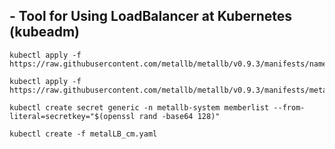 ## - Tool for Using LoadBalancer at Kubernetes (kubeadm)

```
kubectl apply -f https://raw.githubusercontent.com/metallb/metallb/v0.9.3/manifests/namespace.yaml
```

```
kubectl apply -f https://raw.githubusercontent.com/metallb/metallb/v0.9.3/manifests/metallb.yaml
```

```
kubectl create secret generic -n metallb-system memberlist --from-literal=secretkey="$(openssl rand -base64 128)"
```

```
kubectl create -f metalLB_cm.yaml
```
